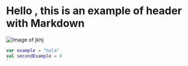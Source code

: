 # Hello , this is an example of header with Markdown

![Image of jkhj](https://octodex.github.com/images/yaktocat.png)

```kotlin
var example = "hola"
val secondExample = 0
`
